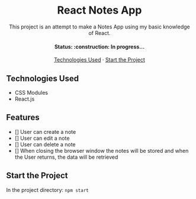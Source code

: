 <h1 align='center'>React Notes App</h1>

<p align='center'>This project is an attempt to make a Notes App using my basic knowledge of React.</p>

<h4 align='center'>Status: :construction: In progress...</h4>

<p align='center'>
  <a href='technologies-used'>Technologies Used</a> ·
  <a href='start-the-project'>Start the Project</a>
</p>

## Technologies Used
- CSS Modules
- React.js

## Features
- [] User can create a note
- [] User can edit a note
- [] User can delete a note
- [] When closing the browser window the notes will be stored and when the User returns, the data will be retrieved

## Start the Project

In the project directory:
`npm start`
